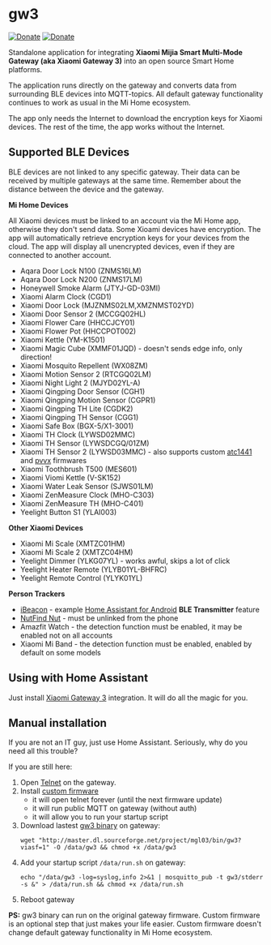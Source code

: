 # gw3

[![Donate](https://img.shields.io/badge/donate-BuyMeCoffee-yellow.svg)](https://www.buymeacoffee.com/AlexxIT)
[![Donate](https://img.shields.io/badge/donate-YooMoney-8C3FFD.svg)](https://yoomoney.ru/to/41001428278477)

Standalone application for integrating **Xiaomi Mijia Smart Multi-Mode Gateway (aka Xiaomi Gateway 3)** into an open source Smart Home platforms.

The application runs directly on the gateway and converts data from surrounding BLE devices into MQTT-topics. All default gateway functionality continues to work as usual in the Mi Home ecosystem.

The app only needs the Internet to download the encryption keys for Xiaomi devices. The rest of the time, the app works without the Internet.

## Supported BLE Devices

BLE devices are not linked to any specific gateway. Their data can be received by multiple gateways at the same time. Remember about the distance between the device and the gateway.

**Mi Home Devices**

All Xiaomi devices must be linked to an account via the Mi Home app, otherwise they don't send data. Some Xioami devices have encryption. The app will automatically retrieve encryption keys for your devices from the cloud. The app will display all unencrypted devices, even if they are connected to another account.

- Aqara Door Lock N100 (ZNMS16LM)
- Aqara Door Lock N200 (ZNMS17LM)
- Honeywell Smoke Alarm (JTYJ-GD-03MI)
- Xiaomi Alarm Clock (CGD1)
- Xiaomi Door Lock (MJZNMS02LM,XMZNMST02YD)
- Xiaomi Door Sensor 2 (MCCGQ02HL)
- Xiaomi Flower Care (HHCCJCY01)
- Xiaomi Flower Pot (HHCCPOT002)
- Xiaomi Kettle (YM-K1501)
- Xiaomi Magic Cube (XMMF01JQD) - doesn't sends edge info, only direction!
- Xiaomi Mosquito Repellent (WX08ZM)
- Xiaomi Motion Sensor 2 (RTCGQ02LM)
- Xiaomi Night Light 2 (MJYD02YL-A)
- Xiaomi Qingping Door Sensor (CGH1)
- Xiaomi Qingping Motion Sensor (CGPR1)
- Xiaomi Qingping TH Lite (CGDK2)
- Xiaomi Qingping TH Sensor (CGG1)
- Xiaomi Safe Box (BGX-5/X1-3001)
- Xiaomi TH Clock (LYWSD02MMC)
- Xiaomi TH Sensor (LYWSDCGQ/01ZM)
- Xiaomi TH Sensor 2 (LYWSD03MMC) - also supports custom [atc1441](https://github.com/atc1441/ATC_MiThermometer) and [pvvx](https://github.com/pvvx/ATC_MiThermometer) firmwares
- Xiaomi Toothbrush T500 (MES601)
- Xiaomi Viomi Kettle (V-SK152)
- Xiaomi Water Leak Sensor (SJWS01LM)
- Xiaomi ZenMeasure Clock (MHO-C303)
- Xiaomi ZenMeasure TH (MHO-C401)
- Yeelight Button S1 (YLAI003)

**Other Xiaomi Devices**

- Xiaomi Mi Scale (XMTZC01HM)
- Xiaomi Mi Scale 2 (XMTZC04HM)
- Yeelight Dimmer (YLKG07YL) - works awful, skips a lot of click
- Yeelight Heater Remote (YLYB01YL-BHFRC)
- Yeelight Remote Control (YLYK01YL)

**Person Trackers**

- [iBeacon](https://en.wikipedia.org/wiki/IBeacon) - example [Home Assistant for Android](https://companion.home-assistant.io/docs/core/sensors#bluetooth-sensors) **BLE Transmitter** feature
- [NutFind Nut](https://www.nutfind.com/) - must be unlinked from the phone
- Amazfit Watch - the detection function must be enabled, it may be enabled not on all accounts
- Xiaomi Mi Band - the detection function must be enabled, enabled by default on some models

## Using with Home Assistant

Just install [Xiaomi Gateway 3](https://github.com/AlexxIT/XiaomiGateway3) integration. It will do all the magic for you.

## Manual installation

If you are not an IT guy, just use Home Assistant. Seriously, why do you need all this trouble?

If you are still here:

1. Open [Telnet](https://gist.github.com/zvldz/1bd6b21539f84339c218f9427e022709) on the gateway.
2. Install [custom firmware](https://github.com/zvldz/mgl03_fw/tree/main/firmware)
   - it will open telnet forever (until the next firmware update)
   - it will run public MQTT on gateway (without auth)
   - it will allow you to run your startup script
3. Download lastest [gw3 binary](https://sourceforge.net/projects/mgl03/files/bin/) on gateway:
   ```shell
   wget "http://master.dl.sourceforge.net/project/mgl03/bin/gw3?viasf=1" -O /data/gw3 && chmod +x /data/gw3
   ```
4. Add your startup script `/data/run.sh` on gateway:
   ```shell
   echo "/data/gw3 -log=syslog,info 2>&1 | mosquitto_pub -t gw3/stderr -s &" > /data/run.sh && chmod +x /data/run.sh
   ```
5. Reboot gateway

**PS:** gw3 binary can run on the original gateway firmware. Custom firmware is an optional step that just makes your life easier. Custom firmware doesn't change default gateway functionality in Mi Home ecosystem.
